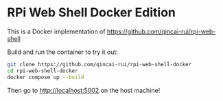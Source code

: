 # RPi Web Shell Docker Edition

This is a Docker implementation of <https://github.com/qincai-rui/rpi-web-shell>

Build and run the container to try it out:

```bash
git clone https://github.com/qincai-rui/rpi-web-shell-docker
cd rpi-web-shell-docker
docker compose up --build 
```
Then go to <http://localhost:5002> on the host machine!

